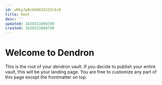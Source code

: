 ```yaml
---
id: wR6yJpBcUd48JG233rbs8
title: Root
desc: ''
updated: 1630151088789
created: 1630151088789
---
```

# Welcome to Dendron

This is the root of your dendron vault. If you decide to publish your entire vault, this will be your landing page. You are free to customize any part of this page except the frontmatter on top. 
